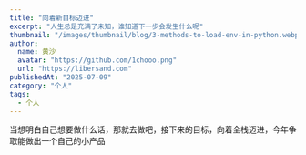 ```yaml
---
title: "向着新目标迈进"
excerpt: "人生总是充满了未知，谁知道下一步会发生什么呢"
thumbnail: "/images/thumbnail/blog/3-methods-to-load-env-in-python.webp"
author:
  name: 黄沙
  avatar: "https://github.com/1chooo.png"
  url: "https://libersand.com"
publishedAt: "2025-07-09"
category: "个人"
tags:
  - 个人
---
```

当想明白自己想要做什么话，那就去做吧，接下来的目标，向着全栈迈进，今年争取能做出一个自己的小产品

